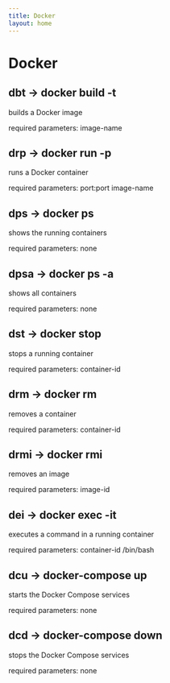 ```yaml
---
title: Docker
layout: home
---
```


# Docker

## dbt -> docker build -t

builds a Docker image

required parameters: image-name

## drp -> docker run -p

runs a Docker container

required parameters: port:port image-name

## dps -> docker ps

shows the running containers

required parameters: none

## dpsa -> docker ps -a

shows all containers

required parameters: none

## dst -> docker stop

stops a running container

required parameters: container-id

## drm -> docker rm

removes a container

required parameters: container-id

## drmi -> docker rmi

removes an image

required parameters: image-id

## dei -> docker exec -it

executes a command in a running container

required parameters: container-id /bin/bash

## dcu -> docker-compose up

starts the Docker Compose services

required parameters: none

## dcd -> docker-compose down

stops the Docker Compose services

required parameters: none

